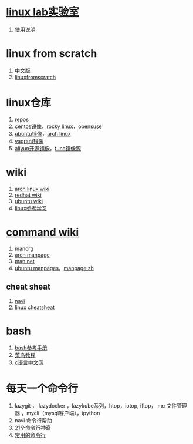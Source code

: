 # [linux lab实验室](https://gitee.com/tinylab/cloud-lab)

1. [使用说明](https://zhuanlan.zhihu.com/p/141738065)

# linux from scratch

1. [中文版](https://lctt.github.io/LFS-BOOK/lfs-sysv/LFS-BOOK.html)
2. [linuxfromscratch](https://www.linuxfromscratch.org/lfs/)

# linux仓库

1. [repos](https://pkgs.org/)
2. [centos镜像](http://cloud.centos.org/centos/)，[rocky linux](https://rockylinux.org/)，[opensuse](https://download.opensuse.org/repositories/Cloud:/Images:/)
3. [ubuntu镜像](http://cloud-images.ubuntu.com/)，[arch linux](https://wiki.archlinux.org/title/Arch_Linux_on_a_VPS)
4. [vagrant镜像](http://www.vagrantbox.es/)
5. [aliyun开源镜像](https://developer.aliyun.com/mirror/?spm=a2c6h.13651102.0.0.70581b1179qBxI&serviceType=mirror&tag=%E7%B3%BB%E7%BB%9F)，[tuna镜像源](https://mirrors.tuna.tsinghua.edu.cn/)

# wiki

1. [arch linux wiki](https://wiki.archlinux.org/title/Table_of_contents_(%E7%AE%80%E4%BD%93%E4%B8%AD%E6%96%87))
2. [redhat wiki](https://access.redhat.com/documentation/zh-cn/red_hat_enterprise_linux/7)
3. [ubuntu wiki](https://wiki.ubuntu.org.cn/UbuntuManual)
4. [linux参考学习](http://c.biancheng.net/linux_tutorial/)

# [command wiki](https://manned.org/)

1. [manorg](https://manned.org/)
2. [arch manpage](https://man.archlinux.org/)
3. [man.net](https://linux.die.net/man/8/iptables)
4. [ubuntu manpages](http://manpages.ubuntu.com/manpages/bionic/)，[manpage zh](http://manpages.ubuntu.com/manpages/bionic/zh_CN/)

## cheat sheat

1. [navi](https://github.com/denisidoro/navi)
2. [linux cheatsheat](https://github.com/skywind3000/awesome-cheatsheets/blob/master/languages/bash.sh)

# bash

1. [bash参考手册](https://xy2401.com/local-docs/gnu/manual.zh/bash.html)
2. [菜鸟教程](https://www.runoob.com/linux/linux-shell.html)
3. [c语言中文网](http://c.biancheng.net/cpp/view/2740.html)

# 每天一个命令行

1. lazygit ， lazydocker ，lazykube系列，htop，iotop, iftop， mc 文件管理器 ，mycli（mysql客户端），ipython
2. navi 命令行帮助
3. [21个命令行神奇](https://juejin.cn/post/6844903945706422280)
4. [常用的命令行](https://z.itpub.net/article/detail/9B28E7D4FAD4BDE3DD6A08CD904D5340)
